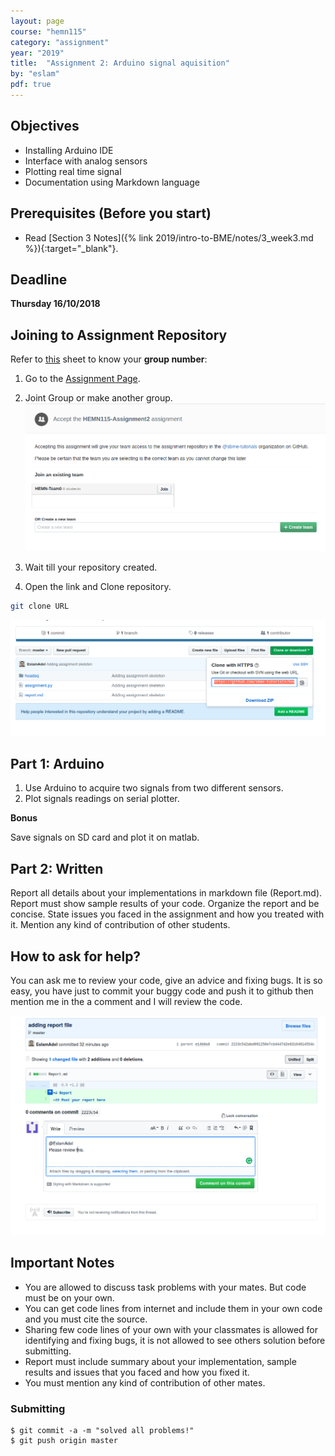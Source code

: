 ```yaml
---
layout: page
course: "hemn115"
category: "assignment"
year: "2019"
title:  "Assignment 2: Arduino signal aquisition"
by: "eslam"
pdf: true
---
```



## Objectives

* Installing Arduino IDE
* Interface with analog sensors 
* Plotting real time signal
* Documentation using Markdown language

## Prerequisites (Before you start)

* Read [Section 3 Notes]({% link 2019/intro-to-BME/notes/3_week3.md %}){:target="_blank"}.

## Deadline

**Thursday 16/10/2018**

## Joining to Assignment Repository

Refer to [this](https://docs.google.com/spreadsheets/d/1hdmFvHQYQybJCUS_TFgDmyFzorwZQOkQE6eTCSQDuew/edit?usp=sharing) sheet to know your **group number**: 

1. Go to the [Assignment Page](https://classroom.github.com/g/xG7jA0cb).
2. Joint Group or make another group.
![](../images/assignment2.png)
3. Wait till your repository created.

4. Open the link and Clone repository.
```bash
git clone URL
```
![](../images/Selection_047.png)


## Part 1: Arduino 

1. Use Arduino to acquire two signals from two different sensors.
2. Plot signals readings on serial plotter. 

**Bonus**

Save signals on SD card and plot it on matlab.

## Part 2: Written

Report all details about your implementations in markdown file (Report.md). Report must show sample results of your code. Organize the report and be concise. State issues you faced in the assignment and how you treated with it. Mention any kind of contribution of other students.

## How to ask for help?

You can ask me to review your code, give an advice and fixing bugs. It is so easy, you have just to commit your buggy code and push it to github then mention me in the a comment and I will review the code.

![](../images/assig3-2.png)

## Important Notes 

* You are allowed to discuss task problems with your mates. But code must be on your own.
* You can get code lines from internet and include them in your own code and you must cite the source.
* Sharing few code lines of your own with your classmates is allowed for identifying and fixing bugs, it is not allowed to see others solution before submitting.
* Report must include summary about your implementation, sample results and issues that you faced and how you fixed it.
* You must mention any kind of contribution of other mates.

### Submitting

```terminal
$ git commit -a -m "solved all problems!"
$ git push origin master
```
